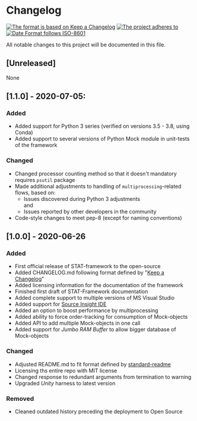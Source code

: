 # Changelog

[![The format is based on Keep a Changelog](https://img.shields.io/badge/Keep%20a%20Changelog-1.0.0-brightgreen?style=plastic)](https://keepachangelog.com/en/1.0.0/)
[![The project adheres to](https://img.shields.io/badge/Semantic%20Versioning-v2.0.0-brightgreen?style=plastic)](https://semver.org/spec/v2.0.0.html)
[![Date Format follows ISO-8601](https://img.shields.io/badge/ISO-8601%20Date%20Format%20-brightgreen?style=plastic)](http://www.iso.org/iso/home/standards/iso8601.htm)

All notable changes to this project will be documented in this file.

<!-- Types of changes:
### Added       - for new features.
### Changed     - for changes in existing functionality.
### Deprecated  - for soon-to-be removed features.
### Removed     - for now removed features.
### Fixed       - for any bug fixes.
### Security    - in case of vulnerabilities.

Release name format: [2.2.01] - 2020-02-02
-->

## [Unreleased]

None

##  [1.1.0] - 2020-07-05:

### Added

- Added support for Python 3 series (verified on versions 3.5 - 3.8, using Conda)
- Added support to several versions of Python Mock module in unit-tests of the framework

### Changed

- Changed processor counting method so that it doesn't mandatory requires `psutil` package
- Made additional adjustments to handling of `multiprocessing`-related flows, based on: 
    - Issues discovered during Python 3 adjustments  
    and
    - Issues reported by other developers in the community
- Code-style changes to meet pep-8 (except for naming conventions)

## [1.0.0] - 2020-06-26 

### Added

- First official release of STAT-framework to the open-source
- Added CHANGELOG.md following format defined by "[Keep a Changelog](https://keepachangelog.com/en/1.0.0/)"
- Added licensing information for the documentation of the framework
- Finished first draft of STAT-Framework documentation
- Added complete support to multiple versions of MS Visual Studio
- Added support for [Source Insight IDE](https://www.sourceinsight.com/)
- Added an option to boost performance by multiprocessing
- Added ability to force order-tracking for consumption of Mock-objects
- Added API to add multiple Mock-objects in one call
- Added support for _Jumbo RAM Buffer_ to allow bigger database of Mock-objects

### Changed

- Adjusted README.md to fit format defined by [standard-readme](https://github.com/RichardLitt/standard-readme) 
- Licensing ths entire repo with MIT license
- Changed response to redundant arguments from termination to warning
- Upgraded _Unity_ harness to latest version 

### Removed

- Cleaned outdated history preceding the deployment to Open Source 
